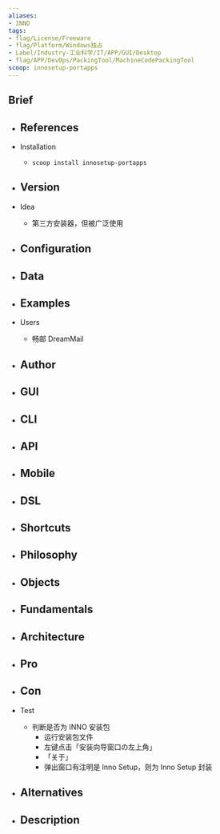 ```yaml
---
aliases:
- INNO
tags:
- flag/License/Freeware
- flag/Platform/Windows独占
- Label/Industry-工业科学/IT/APP/GUI/Desktop
- flag/APP/DevOps/PackingTool/MachineCodePackingTool
scoop: innosetup-portapps
---
```


## Brief

- References
    - 

- Installation
    - `scoop install innosetup-portapps`

- Version
    - 

- Idea
    - 第三方安装器，但被广泛使用

- Configuration
    - 

- Data
    - 

- Examples
    - 

- Users
    - 畅邮 DreamMail

- Author
    - 

- GUI
    - 

- CLI
    - 

- API
    - 

- Mobile
    - 

- DSL
    - 

- Shortcuts
    - 

- Philosophy
    - 

- Objects
    - 

- Fundamentals
    - 

- Architecture
    - 

- Pro
    - 

- Con
    - 

- Test
    - 判断是否为 INNO 安装包
        - 运行安装包文件
        - 左键点击「安装向导窗口の左上角」
        - 「关于」
        - 弹出窗口有注明是 Inno Setup，则为 Inno Setup 封装

- Alternatives
    - 

- Description
    - 
